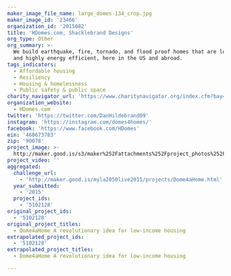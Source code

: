 ```yaml
---
maker_image_file_name: large_domes-134_crop.jpg
maker_image_id: '23466'
organization_id: '2015082'
title: 'HDomes.com, Shacklebrand Designs'
org_type: Other
org_summary: >-
  We build earthquake, fire, tornado, and flood proof homes that are low- cost
  and highly energy efficient, here in the US and abroad.
tags_indicators:
  - Affordable housing
  - Resiliency
  - Housing & homelessness
  - Public safety & public space
charity_navigator_url: 'https://www.charitynavigator.org/index.cfm?bay=search.profile&ein=460673783'
organization_website:
  - HDomes.com
twitter: 'https://twitter.com/DanHildebrand09'
instagram: 'https://instagram.com/domes4homes/'
facebook: 'https://www.facebook.com/HDomes'
ein: '460673783'
zip: '90078'
project_image: >-
  http://maker.good.is/s3/maker%252Fattachments%252Fproject_photos%252Fimages%252F23466%252Fdisplay%252Flarge_domes-134_crop.jpg=c570x385
project_video: ''
aggregated:
  challenge_url:
    - 'http://maker.good.is/myla2050live2015/projects/Dome4aHome.html'
  year_submitted:
    - '2015'
  project_ids:
    - '5102128'
original_project_ids:
  - '5102128'
original_project_titles:
  - Dome4aHome A revolutionary idea for low-income housing
extrapolated_project_ids:
  - '5102128'
extrapolated_project_titles:
  - Dome4aHome A revolutionary idea for low-income housing

---
```


